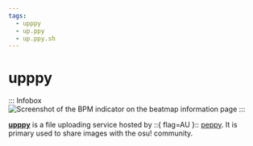 ```yaml
---
tags:
  - upppy
  - up.ppy
  - up.ppy.sh
---
```


# upppy

::: Infobox
![Screenshot of the BPM indicator on the beatmap information page](img/beatmap-info.png "The song's tempo, equal to 187, can be seen on the top corner of the beatmap information page")
:::

**[upppy](https://up.ppy.sh)** is a file uploading service hosted by ::{ flag=AU }:: [peppy](https://osu.ppy.sh/users/2). It is primary used to share images with the osu! community.
